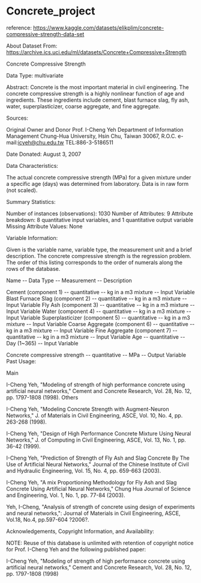 # Concrete_project

reference: https://www.kaggle.com/datasets/elikplim/concrete-compressive-strength-data-set

About Dataset
From: https://archive.ics.uci.edu/ml/datasets/Concrete+Compressive+Strength

Concrete Compressive Strength

Data Type: multivariate

Abstract: Concrete is the most important material in civil engineering. The
concrete compressive strength is a highly nonlinear function of age and
ingredients. These ingredients include cement, blast furnace slag, fly ash,
water, superplasticizer, coarse aggregate, and fine aggregate.

Sources:

Original Owner and Donor
Prof. I-Cheng Yeh
Department of Information Management
Chung-Hua University,
Hsin Chu, Taiwan 30067, R.O.C.
e-mail:icyeh@chu.edu.tw
TEL:886-3-5186511

Date Donated: August 3, 2007

Data Characteristics:

The actual concrete compressive strength (MPa) for a given mixture under a
specific age (days) was determined from laboratory. Data is in raw form (not scaled).

Summary Statistics:

Number of instances (observations): 1030
Number of Attributes: 9
Attribute breakdown: 8 quantitative input variables, and 1 quantitative output variable
Missing Attribute Values: None

Variable Information:

Given is the variable name, variable type, the measurement unit and a brief description.
The concrete compressive strength is the regression problem. The order of this listing
corresponds to the order of numerals along the rows of the database.

Name -- Data Type -- Measurement -- Description

Cement (component 1) -- quantitative -- kg in a m3 mixture -- Input Variable
Blast Furnace Slag (component 2) -- quantitative -- kg in a m3 mixture -- Input Variable
Fly Ash (component 3) -- quantitative -- kg in a m3 mixture -- Input Variable
Water (component 4) -- quantitative -- kg in a m3 mixture -- Input Variable
Superplasticizer (component 5) -- quantitative -- kg in a m3 mixture -- Input Variable
Coarse Aggregate (component 6) -- quantitative -- kg in a m3 mixture -- Input Variable
Fine Aggregate (component 7) -- quantitative -- kg in a m3 mixture -- Input Variable
Age -- quantitative -- Day (1~365) -- Input Variable

Concrete compressive strength -- quantitative -- MPa -- Output Variable
Past Usage:

Main

I-Cheng Yeh, "Modeling of strength of high performance concrete using artificial
neural networks," Cement and Concrete Research, Vol. 28, No. 12, pp. 1797-1808 (1998).
Others

I-Cheng Yeh, "Modeling Concrete Strength with Augment-Neuron Networks," J. of
Materials in Civil Engineering, ASCE, Vol. 10, No. 4, pp. 263-268 (1998).

I-Cheng Yeh, "Design of High Performance Concrete Mixture Using Neural Networks,"
J. of Computing in Civil Engineering, ASCE, Vol. 13, No. 1, pp. 36-42 (1999).

I-Cheng Yeh, "Prediction of Strength of Fly Ash and Slag Concrete By The Use of
Artificial Neural Networks," Journal of the Chinese Institute of Civil and Hydraulic
Engineering, Vol. 15, No. 4, pp. 659-663 (2003).

I-Cheng Yeh, "A mix Proportioning Methodology for Fly Ash and Slag Concrete Using
Artificial Neural Networks," Chung Hua Journal of Science and Engineering, Vol. 1, No.
1, pp. 77-84 (2003).

Yeh, I-Cheng, "Analysis of strength of concrete using design of experiments and
neural networks,": Journal of Materials in Civil Engineering, ASCE, Vol.18, No.4,
pp.597-604 ?2006?.

Acknowledgements, Copyright Information, and Availability:

NOTE: Reuse of this database is unlimited with retention of copyright notice for
Prof. I-Cheng Yeh and the following published paper:

I-Cheng Yeh, "Modeling of strength of high performance concrete using artificial
neural networks," Cement and Concrete Research, Vol. 28, No. 12, pp. 1797-1808 (1998)
